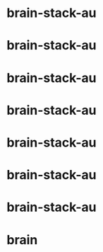 # brain-stack-au
# brain-stack-au
# brain-stack-au
# brain-stack-au
# brain-stack-au
# brain-stack-au
# brain-stack-au
# brain
